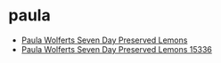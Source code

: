 # paula

 * [Paula Wolferts Seven Day Preserved Lemons](../../index/p/paula-wolferts-seven-day-preserved-lemons-15336.json)
 * [Paula Wolferts Seven Day Preserved Lemons 15336](../../index/p/paula-wolferts-seven-day-preserved-lemons-15336.json)
